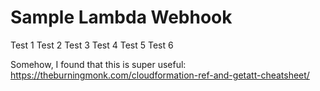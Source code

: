 # Sample Lambda Webhook

Test 1
Test 2
Test 3
Test 4
Test 5
Test 6

Somehow, I found that this is super useful:
https://theburningmonk.com/cloudformation-ref-and-getatt-cheatsheet/
